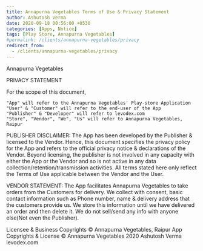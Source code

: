 ```yaml
---
title: Annapurna Vegetables Terms of Use & Privacy Statement
author: Ashutosh Verma
date: 2020-09-18 00:56:00 +0530
categories: [Apps, Notice]
tags: [Play Store, Annapurna Vegetables]
#permalink: /clients/annapurna-vegetables/privacy
redirect_from:
  - /clients/annapurna-vegetables/privacy
---
```



Annapurna Vegetables

PRIVACY STATEMENT

For the scope of this document,

    "App" will refer to the Annapurna Vegetables' Play-store Application
    "User" & "Customer" will refer to the end-user of the App
    "Publisher" & "Developer" will refer to levodex.com
    "Store", "Vendor", "We", "Us" will refer to Annapurna Vegetables, Raipur


PUBLISHER DISCLAIMER: The App has been developed by the Publisher & licensed to the Vendor. Hence, this document specifies the privacy policy for the App and refers to the official privacy notice & declarations of the Vendor. Beyond licensing, the publisher is not involved in any capacity with either the App or the Vendor and so is not active in any data collection/retention/transmission activities. All terms stated here only reflect the Terms of Use applicable between the Vendor and the User.


VENDOR STATEMENT: The App facilitates Annapurna Vegetables to take orders from the Customers for delivery. We collect with consent, basic contact information such as Phone number, name & delivery address that the customers provide us. We store this information until we have delivered an order and then delete it. We do not sell/send any info with anyone else(Not even the Publisher).


Licensee & Business Copyrights © Annapurna Vegetables, Raipur
App Copyrights & License © Annapurna Vegetables 2020 Ashutosh Verma  
levodex.com
